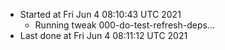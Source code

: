  - Started at Fri Jun  4 08:10:43 UTC 2021
    - Running tweak 000-do-test-refresh-deps...
  - Last done at Fri Jun  4 08:11:12 UTC 2021

